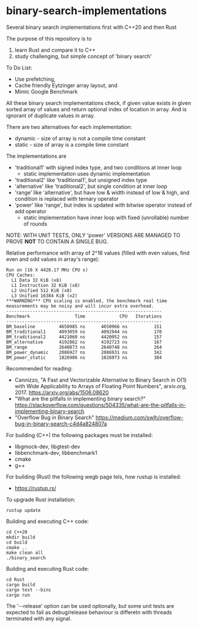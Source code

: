 # binary-search-implementations
Several binary search implementations first with C++20 and then Rust


The purpose of this repository is to
1) learn Rust and compare it to C++
2) study challenging, but simple concept of 'binary search'


To Do List:
* Use prefetching,
* Cache friendly Eytzinger array layout, and
* Mimic Google Benchmark

All these binary search implementations check, if given value exists in given sorted array of values and return optional index of location in array. And is ignorant of duplicate values in array.


There are two alternatives for each implementation:
* dynamic - size of array is not a compile time constant
* static - size of array is a compile time constant


The implementations are
* 'traditional1' with signed index type, and two conditions at inner loop
  * static implementation uses dynamic implementation
* 'traditional2' like 'traditional1', but unsigned index type
* 'alternative' like 'traditional2', but single condition at inner loop
* 'range' like 'alternative', but have low & width instead of low & high, and condition is replaced with ternary operator
* 'power' like 'range', but index is updated with bitwise operator instead of add operator
  * static implementation have inner loop with fixed (unrollable) number of rounds

NOTE: WITH UNIT TESTS, ONLY 'power' VERSIONS ARE MANAGED TO PROVE **NOT** TO CONTAIN A SINGLE BUG.


Relative performance with array of 2^16 values (filled with even values, find even and odd values in array's range):
```
Run on (16 X 4426.17 MHz CPU s)
CPU Caches:
  L1 Data 32 KiB (x8)
  L1 Instruction 32 KiB (x8)
  L2 Unified 512 KiB (x8)
  L3 Unified 16384 KiB (x2)
***WARNING*** CPU scaling is enabled, the benchmark real time measurements may be noisy and will incur extra overhead.
-----------------------------------------------------------
Benchmark                 Time             CPU   Iterations
-----------------------------------------------------------
BM_baseline         4650985 ns      4650966 ns          151
BM_traditional1     4093059 ns      4092944 ns          170
BM_traditional2     4421060 ns      4420952 ns          157
BM_alternative      4192862 ns      4192723 ns          167
BM_range            2640873 ns      2640748 ns          264
BM_power_dynamic    2086927 ns      2086931 ns          342
BM_power_static     1826986 ns      1826973 ns          384
```

Recommended for reading:
* Cannizzo, "A Fast and Vectorizable Alternative to Binary Search in O(1) with Wide Applicability to Arrays of Floating Point Numbers", arxiv.org, 2017. https://arxiv.org/abs/1506.08620
* "What are the pitfalls in implementing binary search?" https://stackoverflow.com/questions/504335/what-are-the-pitfalls-in-implementing-binary-search
* "Overflow Bug in Binary Search" https://medium.com/swlh/overflow-bug-in-binary-search-c4d4a824807a


For building (C++) the following packages must be installed:
* libgmock-dev, libgtest-dev
* libbenchmark-dev, libbenchmark1
* cmake
* g++

For building (Rust) the following wegb page tels, how rustup is installed:
* https://rustup.rs/

To upgrade Rust installation:
```
rustup update
```


Building and executing C++ code:
```
cd C++20
mkdir build
cd build
cmake ..
make clean all
./binary_search
```

Building and executing Rust code:
```
cd Rust
cargo build
cargo test --bins
cargo run
```

The '--release' option can be used optionally, but some unit tests are expected to fail as debug/release behaviour is differetn with threads terminated with any signal.
